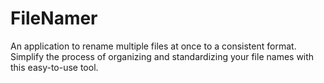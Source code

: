 # FileNamer
An application to rename multiple files at once to a consistent format. Simplify the process of organizing and standardizing your file names with this easy-to-use tool.
